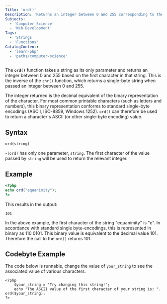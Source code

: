 ```yaml
---
Title: 'ord()'
Description: 'Returns an integer between 0 and 255 corresponding to the binary value of the first character of a string.'
Subjects:
  - 'Computer Science'
  - 'Web Development'
Tags:
  - 'Strings'
  - 'Functions'
CatalogContent:
  - 'learn-php'
  - 'paths/computer-science'
---
```


The **`ord()`** function takes a string as its only parameter and returns an integer between 0 and 255 based on the first character in that string. This is the inverse of the `chr()` function, which returns a single-byte string when passed an integer between 0 and 255.

The integer returned is the decimal equivalent of the binary representation of the character. For most common printable characters (such as letters and numbers), this binary representation conforms to standard single-byte encodings (ASCII, ISO-8859, Windows 1252). `ord()` can therefore be used to return a character's ASCII (or other single-byte encoding) value.

## Syntax

```pseudo
ord(string)
```

-`(ord)` has only one parameter, `string`. The first character of the value passed by `string` will be used to return the relevant integer.

## Example

```php
<?php
echo ord("equanimity");
?>
```

This results in the output:

```shell
101
```

In the above example, the first character of the string "equanimity" is "e". In accordance with standard single byte-encodings, this is represented in binary as 110 0101. This binary value is equivalent to the decimal value 101. Therefore the call to the `ord()` returns 101.

## Codebyte Example

The code below is runnable, change the value of `your_string` to see the associated value of various characters.

```codebyte\php
<?php
	$your_string = 'Try changing this string!';
	echo "The ASCII value of the first character of your string is: ". ord($your_string);
?>
```